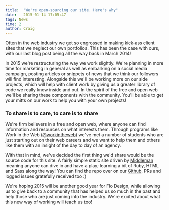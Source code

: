 ```yaml
---
title:  "We're open-sourcing our site. Here's why"
date:   2015-01-14 17:05:47
tags: News
time: 2
author: Craig
---
```


Often in the web industry we get so engrossed in making kick-ass client sites that we neglect our own portfolios. This has been the case with ours, with our last blog post being all the way back in March 2014!

In 2015 we're restructuring the way we work slightly. We're planning in more time for marketing in general as well as embarking on a social media campaign, posting articles or snippets of news that we think our followers will find interesting. Alongside this we'll be working more on our side projects, which will help with client work by giving us a greater library of code we really know inside and out. In the spirit of the free and open web we'll be sharing these components with the community. You'll be able to get your mitts on our work to help you with your own projects!

### To share is to care, to care is to share

We're firm believers in a free and open web, where anyone can find information and resources on what interests them. Through programs like Work in the Web ([@workintheweb](https://twitter.com/workintheweb "Work in the Web Twitter")) we've met a number of students who are just starting out on their web careers and we want to help them and others like them with an insight of the day to day of an agency.

With that in mind, we've decided the first thing we'd share would be the source code for this site. A fairly simple static site driven by [Middleman](https://middlemanapp.com/) meaning anyone can dive in and have a play; learning a bit of Ruby, HTML and Sass along the way! You can find the repo over on our [Github](https://github.com/FloDesign/flo-design-v4). PRs and logged issues gratefully received too :)

We're hoping 2015 will be another good year for Flo Design, while allowing us to give back to a community that has helped us so much in the past and help those who are just coming into the industry. We're excited about what this new way of working will teach us too!